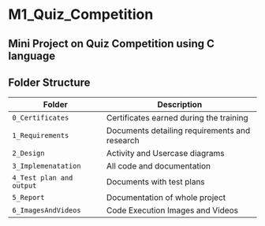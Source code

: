 # M1_Quiz_Competition

## Mini Project on Quiz Competition using C language






## Folder Structure
Folder                   | Description
-------------------------| -----------------------------------------
`0_Certificates`         | Certificates earned during the training
`1_Requirements`         | Documents detailing requirements and research
`2_Design`               | Activity and Usercase diagrams 
`3_Implemenatation `     | All code and documentation
`4_Test plan and output `| Documents with test plans
`5_Report`               | Documentation of whole project
`6_ImagesAndVideos`      | Code Execution Images and Videos
